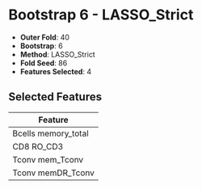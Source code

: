 # Bootstrap 6 - LASSO_Strict

- **Outer Fold**: 40
- **Bootstrap**: 6
- **Method**: LASSO_Strict
- **Fold Seed**: 86
- **Features Selected**: 4

## Selected Features

| Feature |
|---------|
| Bcells memory_total |
| CD8 RO_CD3 |
| Tconv mem_Tconv |
| Tconv memDR_Tconv |
